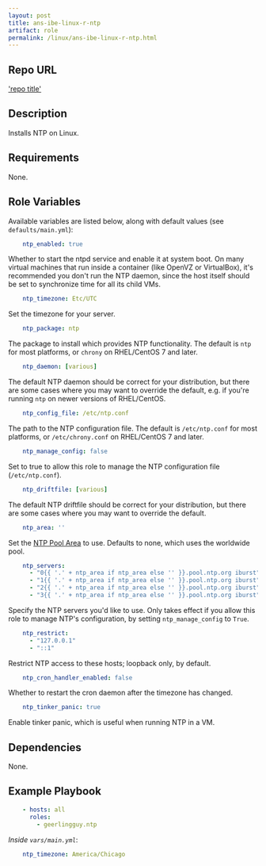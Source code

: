 ```yaml
---
layout: post
title: ans-ibe-linux-r-ntp
artifact: role
permalink: /linux/ans-ibe-linux-r-ntp.html 
---
```


## Repo URL

 ['repo title']['repo title']

['repo title']: https://github.com/username/reponame


## Description

Installs NTP on Linux.

## Requirements

None.

## Role Variables

Available variables are listed below, along with default values (see `defaults/main.yml`):
```yaml
    ntp_enabled: true
```
Whether to start the ntpd service and enable it at system boot. On many virtual machines that run inside a container (like OpenVZ or VirtualBox), it's recommended you don't run the NTP daemon, since the host itself should be set to synchronize time for all its child VMs.
```yaml
    ntp_timezone: Etc/UTC
```
Set the timezone for your server.
```yaml
    ntp_package: ntp
```
The package to install which provides NTP functionality. The default is `ntp` for most platforms, or `chrony` on RHEL/CentOS 7 and later.
```yaml
    ntp_daemon: [various]
```
The default NTP daemon should be correct for your distribution, but there are some cases where you may want to override the default, e.g. if you're running `ntp` on newer versions of RHEL/CentOS.
```yaml
    ntp_config_file: /etc/ntp.conf
```
The path to the NTP configuration file. The default is `/etc/ntp.conf` for most platforms, or `/etc/chrony.conf` on RHEL/CentOS 7 and later.
```yaml
    ntp_manage_config: false
```
Set to true to allow this role to manage the NTP configuration file (`/etc/ntp.conf`).
```yaml
    ntp_driftfile: [various]
```
The default NTP driftfile should be correct for your distribution, but there are some cases where you may want to override the default.
```yaml
    ntp_area: ''
```
Set the [NTP Pool Area](http://support.ntp.org/bin/view/Servers/NTPPoolServers) to use. Defaults to none, which uses the worldwide pool.
```yaml
    ntp_servers:
      - "0{{ '.' + ntp_area if ntp_area else '' }}.pool.ntp.org iburst"
      - "1{{ '.' + ntp_area if ntp_area else '' }}.pool.ntp.org iburst"
      - "2{{ '.' + ntp_area if ntp_area else '' }}.pool.ntp.org iburst"
      - "3{{ '.' + ntp_area if ntp_area else '' }}.pool.ntp.org iburst"
```
Specify the NTP servers you'd like to use. Only takes effect if you allow this role to manage NTP's configuration, by setting `ntp_manage_config` to `True`.
```yaml
    ntp_restrict:
      - "127.0.0.1"
      - "::1"
```
Restrict NTP access to these hosts; loopback only, by default.
```yaml
    ntp_cron_handler_enabled: false
```
Whether to restart the cron daemon after the timezone has changed.
```yaml
    ntp_tinker_panic: true
```
Enable tinker panic, which is useful when running NTP in a VM.

## Dependencies

None.

## Example Playbook
```yaml
    - hosts: all
      roles:
        - geerlingguy.ntp
```
*Inside `vars/main.yml`*:
```yaml
    ntp_timezone: America/Chicago
```
